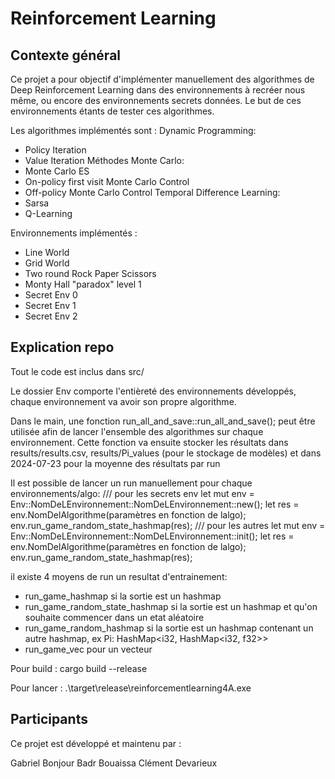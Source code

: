 # Reinforcement Learning

## Contexte général

Ce projet a pour objectif d'implémenter manuellement des algorithmes de Deep Reinforcement Learning dans des environnements à recréer nous même, ou encore des environnements secrets données. 
Le but de ces environnements étants de tester ces algorithmes. 

Les algorithmes implémentés sont :
Dynamic Programming:
- Policy Iteration
- Value Iteration
Méthodes Monte Carlo:
- Monte Carlo ES
- On-policy first visit Monte Carlo Control
- Off-policy Monte Carlo Control
Temporal Difference Learning:
- Sarsa
- Q-Learning

Environnements implémentés :
- Line World
- Grid World
- Two round Rock Paper Scissors
- Monty Hall "paradox" level 1
- Secret Env 0
- Secret Env 1
- Secret Env 2

## Explication repo
Tout le code est inclus dans src/

Le dossier Env comporte l'entièreté des environnements développés, chaque environnement va avoir son propre algorithme.

Dans le main, une fonction run_all_and_save::run_all_and_save(); peut être utilisée afin de lancer l'ensemble des algorithmes sur chaque environnement.
Cette fonction va ensuite stocker les résultats dans results/results.csv, results/Pi_values (pour le stockage de modèles) et dans 2024-07-23 pour la moyenne des résultats par run

Il est possible de lancer un run manuellement pour chaque environnements/algo:
/// pour les secrets env
let mut env = Env::NomDeLEnvironnement::NomDeLEnvironnement::new();
let res = env.NomDelAlgorithme(paramètres en fonction de lalgo);
env.run_game_random_state_hashmap(res);
/// pour les autres
let mut env = Env::NomDeLEnvironnement::NomDeLEnvironnement::init();
let res = env.NomDelAlgorithme(paramètres en fonction de lalgo);
env.run_game_random_state_hashmap(res);

il existe 4 moyens de run un resultat d'entrainement: 
- run_game_hashmap si la sortie est un hashmap
- run_game_random_state_hashmap si la sortie est un hashmap et qu'on souhaite commencer dans un etat aléatoire
- run_game_random_hashmap si la sortie est un hashmap contenant un autre hashmap, ex Pi: HashMap<i32, HashMap<i32, f32>>
- run_game_vec pour un vecteur


Pour build :
cargo build --release

Pour lancer :
.\target\release\reinforcementlearning4A.exe

## Participants
Ce projet est développé et maintenu par :

Gabriel Bonjour
Badr Bouaissa
Clément Devarieux
